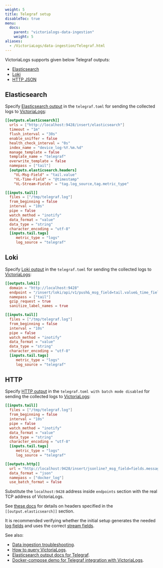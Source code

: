 ```yaml
---
weight: 5
title: Telegraf setup
disableToc: true
menu:
  docs:
    parent: "victorialogs-data-ingestion"
    weight: 5
aliases:
  - /VictoriaLogs/data-ingestion/Telegraf.html
---
```

VictoriaLogs supports given below Telegraf outputs:
- [Elasticsearch](#elasticsearch)
- [Loki](#loki)
- [HTTP JSON](#http)

## Elasticsearch

Specify [Elasticsearch output](https://github.com/influxdata/telegraf/tree/master/plugins/outputs/elasticsearch) in the `telegraf.toml`
for sending the collected logs to [VictoriaLogs](https://docs.victoriametrics.com/victorialogs/):

```toml
[[outputs.elasticsearch]]
  urls = ["http://localhost:9428/insert/elasticsearch"]
  timeout = "1m"
  flush_interval = "30s"
  enable_sniffer = false
  health_check_interval = "0s"
  index_name = "device_log-%Y.%m.%d"
  manage_template = false
  template_name = "telegraf"
  overwrite_template = false
  namepass = ["tail"]
  [outputs.elasticsearch.headers]
    "VL-Msg-Field" = "tail.value"
    "VL-Time-Field" = "@timestamp"
    "VL-Stream-Fields" = "tag.log_source,tag.metric_type"

[[inputs.tail]]
  files = ["/tmp/telegraf.log"]
  from_beginning = false
  interval = "10s"
  pipe = false
  watch_method = "inotify"
  data_format = "value"
  data_type = "string"
  character_encoding = "utf-8"
  [inputs.tail.tags]
     metric_type = "logs"
     log_source = "telegraf"
```


## Loki

Specify [Loki output](https://github.com/influxdata/telegraf/tree/master/plugins/outputs/loki) in the `telegraf.toml`
for sending the collected logs to [VictoriaLogs](https://docs.victoriametrics.com/victorialogs/):

```toml
[[outputs.loki]]
  domain = "http://localhost:9428"
  endpoint = "/insert/loki/api/v1/push&_msg_field=tail.value&_time_field=@timefield&_stream_fields=log_source,metric_type"
  namepass = ["tail"]
  gzip_request = true
  sanitize_label_names = true

[[inputs.tail]]
  files = ["/tmp/telegraf.log"]
  from_beginning = false
  interval = "10s"
  pipe = false
  watch_method = "inotify"
  data_format = "value"
  data_type = "string"
  character_encoding = "utf-8"
  [inputs.tail.tags]
     metric_type = "logs"
     log_source = "telegraf"
```


## HTTP

Specify [HTTP output](https://github.com/influxdata/telegraf/tree/master/plugins/outputs/http) in the `telegraf.toml with batch mode disabled`
for sending the collected logs to [VictoriaLogs](https://docs.victoriametrics.com/victorialogs/):

```toml
[[inputs.tail]]
  files = ["/tmp/telegraf.log"]
  from_beginning = false
  interval = "10s"
  pipe = false
  watch_method = "inotify"
  data_format = "value"
  data_type = "string"
  character_encoding = "utf-8"
  [inputs.tail.tags]
     metric_type = "logs"
     log_source = "telegraf"

[[outputs.http]]
  url = "http://localhost:9428/insert/jsonline?_msg_field=fields.message&_time_field=timestamp,_stream_fields=tags.log_source,tags.metric_type"
  data_format = "json"
  namepass = ["docker_log"]
  use_batch_format = false
```

Substitute the `localhost:9428` address inside `endpoints` section with the real TCP address of VictoriaLogs.

See [these docs](https://docs.victoriametrics.com/victorialogs/data-ingestion/#http-headers) for details on headers specified
in the `[[output.elasticsearch]]` section.

It is recommended verifying whether the initial setup generates the needed [log fields](https://docs.victoriametrics.com/victorialogs/keyconcepts/#data-model)
and uses the correct [stream fields](https://docs.victoriametrics.com/victorialogs/keyconcepts/#stream-fields).

See also:

- [Data ingestion troubleshooting](https://docs.victoriametrics.com/victorialogs/data-ingestion/#troubleshooting).
- [How to query VictoriaLogs](https://docs.victoriametrics.com/victorialogs/querying/).
- [Elasticsearch output docs for Telegraf](https://github.com/influxdata/telegraf/tree/master/plugins/outputs/elasticsearch).
- [Docker-compose demo for Telegraf integration with VictoriaLogs](https://github.com/zzylol/VictoriaMetrics-cluster/tree/master/deployment/docker/victorialogs/telegraf).
